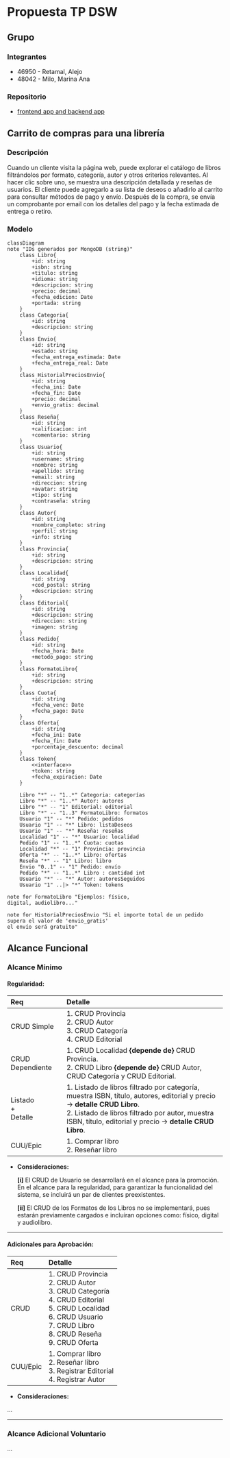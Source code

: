 # Propuesta TP DSW

## Grupo

### Integrantes

-   46950 - Retamal, Alejo
-   48042 - Milo, Marina Ana

### Repositorio

-   [frontend app and backend app](https://github.com/AlejoRetamal/Trabajo-Pr-ctico---DdS)

## Carrito de compras para una librería

### Descripción

Cuando un cliente visita la página web, puede explorar el catálogo de libros filtrándolos por formato, categoría, autor y otros criterios relevantes. Al hacer clic sobre uno, se muestra una descripción detallada y reseñas de usuarios. El cliente puede agregarlo a su lista de deseos o añadirlo al carrito para consultar métodos de pago y envío. Después de la compra, se envía un comprobante por email con los detalles del pago y la fecha estimada de entrega o retiro.

<!-- Con una interfaz intuitiva y funcionalidades simples, nos permitirá explorar y adquirir libros de manera rápida y conveniente. Podrás encontrar tus títulos favoritos, filtrar por género o autor, reservar libros de una manera más fácil y versatil y más.

El sistema deberá contar con las siguientes funcionalidades:

* Amplia selección de libros: permitir acceder a una vasta colección de libros en diferentes géneros, temáticas y formatos, incluyendo libros físicos, electrónicos y audiolibros.
* Búsqueda avanzada: permitir al usuario utilizar opciones de búsqueda avanzadas para encontrar fácilmente sus libros favoritos por género, autor, temática y palabras clave específicas.
* Sistema de valoracion por estrellas: el usuario tendra la posibilidad de clasificar el libro adquirido en una escala del 1 al 5.
* Reseñas: permite escribir opiniones sobre los libros que ha leído y también leer las opiniones de otros usuarios.
* Lista de deseos personalizada: crear una lista de deseos con los libros que le interesan al usuario y así comprarlos en otro momento.
* Reservas de libro: realizar reservas de libros antes de su lanzamiento oficial.
* Compatibilidad con diferentes formatos: el usuario podrá escoger entre el formato que quiere el libro. Por ejemplo, si es digital, podrá descargarlo. -->

### Modelo

```mermaid
classDiagram
note "IDs generados por MongoDB (string)"
    class Libro{
        +id: string
        +isbn: string
        +titulo: string
        +idioma: string
        +descripcion: string
        +precio: decimal
        +fecha_edicion: Date
	    +portada: string
    }
    class Categoria{
        +id: string
        +descripcion: string
    }
    class Envio{
        +id: string
        +estado: string
        +fecha_entrega_estimada: Date
        +fecha_entrega_real: Date
    }
	class HistorialPreciosEnvio{
        +id: string
		+fecha_ini: Date
		+fecha_fin: Date
		+precio: decimal
		+envio_gratis: decimal
	}
    class Reseña{
        +id: string
        +calificacion: int
        +comentario: string
    }
    class Usuario{
        +id: string
	    +username: string
        +nombre: string
        +apellido: string	
        +email: string
        +direccion: string
        +avatar: string
        +tipo: string
	    +contraseña: string
    }
    class Autor{
        +id: string
        +nombre_completo: string
        +perfil: string
	    +info: string
    }
    class Provincia{
        +id: string
        +descripcion: string
    }
    class Localidad{
	    +id: string
        +cod_postal: string
        +descripcion: string
    }
    class Editorial{
        +id: string
        +descripcion: string
        +direccion: string
        +imagen: string
    }
    class Pedido{
        +id: string
        +fecha_hora: Date
        +metodo_pago: string
    }
    class FormatoLibro{
        +id: string
        +descripcion: string
    }
    class Cuota{
        +id: string
        +fecha_venc: Date
	    +fecha_pago: Date
    }
    class Oferta{
        +id: string
        +fecha_ini: Date
        +fecha_fin: Date
        +porcentaje_descuento: decimal
    }
    class Token{
        <<interface>>
        +token: string
        +fecha_expiracion: Date
    }

    Libro "*" -- "1..*" Categoria: categorías
    Libro "*" -- "1..*" Autor: autores
    Libro "*" -- "1" Editorial: editorial
    Libro "*" -- "1..3" FormatoLibro: formatos
    Usuario "1" -- "*" Pedido: pedidos
    Usuario "1" -- "*" Libro: listaDeseos
    Usuario "1" -- "*" Reseña: reseñas
    Localidad "1" -- "*" Usuario: localidad
    Pedido "1" -- "1..*" Cuota: cuotas
    Localidad "*" -- "1" Provincia: provincia
    Oferta "*" -- "1..*" Libro: ofertas
    Reseña "*" -- "1" Libro: libro
    Envio "0..1" -- "1" Pedido: envío
    Pedido "*" -- "1..*" Libro : cantidad int
    Usuario "*" -- "*" Autor: autoresSeguidos
    Usuario "1" ..|> "*" Token: tokens

note for FormatoLibro "Ejemplos: físico,
digital, audiolibro..."

note for HistorialPreciosEnvio "Si el importe total de un pedido
supera el valor de 'envio_gratis'
el envío será gratuito"

```

## Alcance Funcional

### Alcance Mínimo

#### Regularidad:

| Req                     | Detalle                                                                                                                                                                                                                                  |
| :---------------------- | :--------------------------------------------------------------------------------------------------------------------------------------------------------------------------------------------------------------------------------------- |
| CRUD Simple             | 1. CRUD Provincia<br>2. CRUD Autor<br>3. CRUD Categoría<br>4. CRUD Editorial                                                                                                                                                             |
| CRUD Dependiente        | 1. CRUD Localidad **{depende de}** CRUD Provincia.<br>2. CRUD Libro **{depende de}** CRUD Autor, CRUD Categoría y CRUD Editorial.                                                                                                        |
| Listado<br>+<br>Detalle | 1. Listado de libros filtrado por categoría, muestra ISBN, título, autores, editorial y precio → **detalle CRUD Libro**.<br> 2. Listado de libros filtrado por autor, muestra ISBN, título, editorial y precio → **detalle CRUD Libro**. |
| CUU/Epic                | 1. Comprar libro<br>2. Reseñar libro                                                                                                                                                                                         |

-   **Consideraciones:**

    **[i]** El CRUD de Usuario se desarrollará en el alcance para la promoción. En el alcance para la regularidad, para garantizar la funcionalidad del sistema, se incluirá un par de clientes preexistentes.

    **[ii]** El CRUD de los Formatos de los Libros no se implementará, pues estarán previamente cargados e incluíran opciones como: físico, digital y audiolibro.

---

#### Adicionales para Aprobación:

| Req      | Detalle                                                                                                                                                                                                                                            |
| :------- | :------------------------------------------------------------------------------------------------------------------------------------------------------------------------------------------------------------------------------------------------- |
| CRUD     | 1. CRUD Provincia<br>2. CRUD Autor<br>3. CRUD Categoría<br>4. CRUD Editorial<br>5. CRUD Localidad<br>6. CRUD Usuario<br>7. CRUD Libro<br>8. CRUD Reseña<br>9. CRUD Oferta<br>
| CUU/Epic | 1. Comprar libro<br>2. Reseñar libro<br>3. Registrar Editorial<br>4. Registrar Autor<br>                                                                                                                                                     |

-   **Consideraciones:**

...


---

### Alcance Adicional Voluntario

<!--- Es opcional, pero ayuda a que la funcionalidad del sistema esté completa y será considerado en la nota en función de su complejidad y esfuerzo. Pero por ahora no se llevará a cabo nada extra.

| Req      | Detalle                                                                                                                                                                                                                                                                                                                                                                                                                                                                     |
| :------- | :-------------------------------------------------------------------------------------------------------------------------------------------------------------------------------------------------------------------------------------------------------------------------------------------------------------------------------------------------------------------------------------------------------------------------------------------------------------------------- |
| Listados | 1. Listado de ofertas vigentes filtrado por fecha actual, muestra fecha de fin, porcentaje de descuento y libros.<br>2. Listado de pedidos filtrado por usuario, muestra fecha y hora, estado, importe total, método de pago y libros adquiridos con su cantidad.<br>3. Listado de autores seguidos filtrado por usuario, muestra nombre y apellido.<br>4. Listado de libros en la lista de deseos filtrado por usuario, muestra ISBN, título, autores, editorial y precio. |
| CUU/Epic | 1. Consultar historial de compras<br>2. Agregar libro a lista de deseos<br>3. Seguir a autor                                                                                                                                                                                                                                                                                                                                                                                |
| Otros    | 1. Envío de comprobante de compra con los detalles del pago y la fecha estimada de entrega o retiro por email.                                                                                                                         --->                                                                                                                                                                                                                        
...
